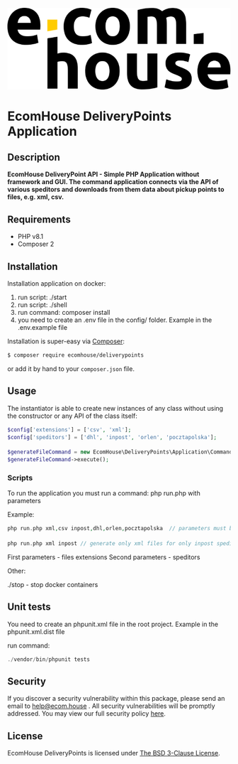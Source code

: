 ![methods][img1]

# EcomHouse DeliveryPoints Application

## Description

**EcomHouse DeliveryPoint API - Simple PHP Application without framework and GUI. 
The command application connects via the API of various speditors and downloads from them data about pickup points to files, e.g. xml, csv.**

## Requirements
- PHP v8.1
- Composer 2

## Installation

Installation application on docker:

1. run script: ./start
2. run script: ./shell
3. run command: composer install
4. you need to create an .env file in the config/ folder. Example in the .env.example file

Installation is super-easy via [Composer](https://getcomposer.org/):

```bash
$ composer require ecomhouse/deliverypoints
```

or add it by hand to your `composer.json` file.

## Usage

The instantiator is able to create new instances of any class without using the constructor or any API of the class
itself:

```php
$config['extensions'] = ['csv', 'xml'];
$config['speditors'] = ['dhl', 'inpost', 'orlen', 'pocztapolska'];

$generateFileCommand = new EcomHouse\DeliveryPoints\Application\Command\GenerateFileCommand($config);
$generateFileCommand->execute();
```

### Scripts

To run the application you must run a command: php run.php with parameters

Example:
```php
php run.php xml,csv inpost,dhl,orlen,pocztapolska  // parameters must be decimals without spaces

php run.php xml inpost // generate only xml files for only inpost speditor
```
First parameters - files extensions
Second parameters - speditors

Other:

./stop - stop docker containers

## Unit tests
You need to create an phpunit.xml file in the root project. Example in the phpunit.xml.dist file

run command: 
```php
./vendor/bin/phpunit tests
```

## Security

If you discover a security vulnerability within this package, please send an email to help@ecom.house . All security vulnerabilities will be promptly addressed. You may view our full security policy [here](./.github/SECURITY.md).

## License

EcomHouse DeliveryPoints is licensed under [The BSD 3-Clause License](LICENSE).

[img1]: .github/logo.svg
